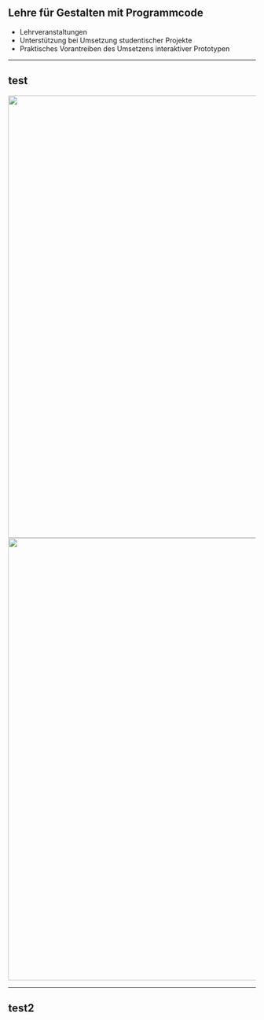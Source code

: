 
## Lehre für Gestalten mit Programmcode

- Lehrveranstaltungen
- Unterstützung bei Umsetzung studentischer Projekte
- Praktisches Vorantreiben des Umsetzens interaktiver Prototypen

---

## test

<div class="r-hstack">
	<img width="900" height="900" class="padding-gallery object-fit_cover"
						src="presentation/img/reddo1.png">
					<img width="900" height="900" class="object-fit_cover" src="presentation/img/reddo2.jpg">
</div>

---

## test2